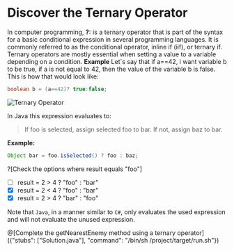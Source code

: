 # Discover the Ternary Operator

In computer programming, **?:** is a ternary operator that is part of the syntax for a basic conditional expression in several programming languages. It is commonly referred to as the conditional operator, inline if (iif), or ternary if.
Ternary operators are mostly essential when setting a value to a variable depending on a condition.
**Example**
Let`s say that if a==42, i want variable b to be true, if a is not equal to 42, then the value of the variable b is false.
This is how that would look like:
```java
boolean b = (a==42)? true:false;
```

![Ternary Operator](http://4.bp.blogspot.com/-fRLKajLlCmU/VXMSKdoQgtI/AAAAAAAACaU/uY41sOxKmjs/s1600/ternary%2Boperator.PNG)

In Java this expression evaluates to:
> If foo is selected, assign selected foo to bar. If not, assign baz to bar.

**Example:**
```java
Object bar = foo.isSelected() ? foo : baz;
```

?[Check the options where result equals "foo"]
 - [ ] result = 2 > 4 ? "foo" : "bar"
 - [X] result = 2 < 4 ? "foo" : "bar"
 - [X] result = 2 > 4 ? "bar" : "foo"

Note that `Java`, in a manner similar to `C#`, only evaluates the used expression and will not evaluate the unused expression.

@[Complete the getNearestEnemy method using a ternary operator]({"stubs": ["Solution.java"], "command": "/bin/sh /project/target/run.sh"})

